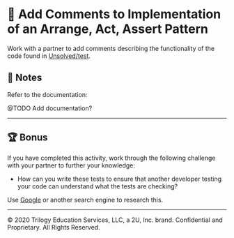 # 📐 Add Comments to Implementation of an Arrange, Act, Assert Pattern

Work with a partner to add comments describing the functionality of the code found in [Unsolved/test](./Unsolved/test).

## 📝 Notes

Refer to the documentation:

@TODO Add documentation?

---

## 🏆 Bonus

If you have completed this activity, work through the following challenge with your partner to further your knowledge:

* How can you write these tests to ensure that another developer testing your code can understand what the tests are checking? 

Use [Google](https://www.google.com) or another search engine to research this.

---
© 2020 Trilogy Education Services, LLC, a 2U, Inc. brand. Confidential and Proprietary. All Rights Reserved.
